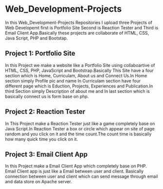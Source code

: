 # Web_Development-Projects
In this Web_Development-Projects Repositories I upload three Projects of Web Developemt first is Portfolio Site Second is Reaction Tester 
and Third is Email Client App.Basically these projects are collaborate of HTML, CSS, Java Script, PHP and Bootstap.

## Project 1: Portfolio Site
In this Project we make a website like a Portfolio Site using collaboartive of HTML, CSS, PHP, JavaScript and Bootstrap.Basically This 
Site have a four section which is Home, Curriculam, About us and Connect Us.In Home section simply Profile pic and name In Curriculam 
section have four different page which is Eduction, Projects, Experiences and Publication.In third Section simply Description of about 
me and In last section which is basically connect us is form base on php.

## Project 2: Reaction Tester
In This Project make a Reaction Tester just like a game completely base on Java Script.In Reaction Tester a box or circle which appear on 
site of page random and you click on it and the time count.The count time is basically how many quick time you click on it.

## Project 3: Email Client App
In this Project make a Email Client App which completely base on PHP. Email Client app is just like a Email between user and client. 
Basically connection between user and client which can send message through email and data store on Apache server.
